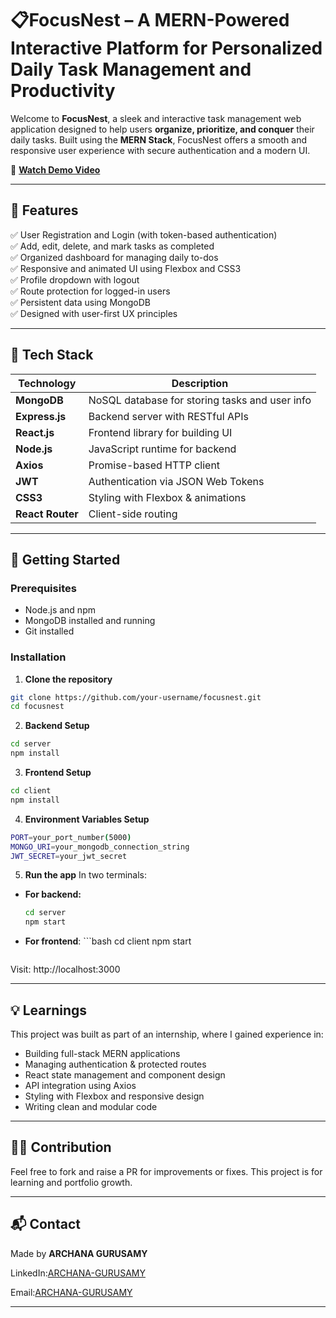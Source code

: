 # 📋FocusNest – A MERN-Powered Interactive Platform for Personalized Daily Task Management and Productivity

Welcome to **FocusNest**, a sleek and interactive task management web application designed to help users **organize, prioritize, and conquer** their daily tasks. Built using the **MERN Stack**, FocusNest offers a smooth and responsive user experience with secure authentication and a modern UI.

 🎥 **[Watch Demo Video](https://youtu.be/LFG4lTWuVOM)** 
 
---

## 🚀 Features

✅ User Registration and Login (with token-based authentication)  
✅ Add, edit, delete, and mark tasks as completed  
✅ Organized dashboard for managing daily to-dos  
✅ Responsive and animated UI using Flexbox and CSS3  
✅ Profile dropdown with logout  
✅ Route protection for logged-in users  
✅ Persistent data using MongoDB  
✅ Designed with user-first UX principles  

---

## 🔧 Tech Stack

| Technology     | Description                      |
|----------------|----------------------------------|
| **MongoDB**    | NoSQL database for storing tasks and user info |
| **Express.js** | Backend server with RESTful APIs |
| **React.js**   | Frontend library for building UI |
| **Node.js**    | JavaScript runtime for backend   |
| **Axios**      | Promise-based HTTP client        |
| **JWT**        | Authentication via JSON Web Tokens |
| **CSS3**       | Styling with Flexbox & animations |
| **React Router** | Client-side routing            |

---

## 🔑 Getting Started

### Prerequisites

- Node.js and npm
- MongoDB installed and running
- Git installed

### Installation

1. **Clone the repository**
```bash
git clone https://github.com/your-username/focusnest.git
cd focusnest
```

2. **Backend Setup**
```bash
cd server
npm install
```

3. **Frontend Setup**
```bash
cd client
npm install
```

4. **Environment Variables Setup**
```bash
PORT=your_port_number(5000)
MONGO_URI=your_mongodb_connection_string
JWT_SECRET=your_jwt_secret
```

5. **Run the app**
In two terminals:

 - **For backend:**
      ```bash
      cd server
      npm start
      ```

 - **For frontend**:
       ```bash
      cd client
      npm start
      ```
Visit: http://localhost:3000

---

## 💡 Learnings
This project was built as part of an internship, where I gained experience in:
- Building full-stack MERN applications
- Managing authentication & protected routes
- React state management and component design
- API integration using Axios
- Styling with Flexbox and responsive design
- Writing clean and modular code

---

## 🙋‍♀️ Contribution
Feel free to fork and raise a PR for improvements or fixes. This project is for learning and portfolio growth.

---

## 📬 Contact
Made by **ARCHANA GURUSAMY**

LinkedIn:[ARCHANA-GURUSAMY](https://www.linkedin.com/in/archanagurusamy)

Email:[ARCHANA-GURUSAMY](mailto:archanagurusamy648@gmail.com)

---
